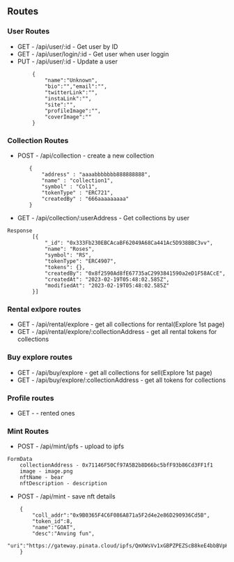 ## Routes

### User Routes

- GET - /api/user/:id - Get user by ID
- GET - /api/user/login/:id - Get user when user loggin
- PUT - /api/user/:id - Update a user
```     
        {
            "name":"Unknown",
            "bio":"","email":"",
            "twitterLink":"",
            "instaLink":"",
            "site":"",
            "profileImage":"",
            "coverImage":""
        }
```

### Collection Routes

 - POST - /api/collection - create a new collection
 ```
        {
            "address" : "aaaabbbbbbb888888888",
            "name" : "collection1",
            "symbol" : "Col1",
            "tokenType" : "ERC721",
            "createdBy" : "666aaaaaaaaa"
        }
```

- GET - /api/collection/:userAddress - Get collections by user 

```
Response
        [{
            "_id": "0x333Fb230EBCAcaBF62049A68Ca441Ac5D938BBC3vv",
            "name": "Roses",
            "symbol": "RS",
            "tokenType": "ERC4907",
            "tokens": {},
            "createdBy": "0x8f2590Ad8fE67735aC2993841590a2eD1F58ACcE",
            "createdAt": "2023-02-19T05:48:02.585Z",
            "modifiedAt": "2023-02-19T05:48:02.585Z"
        }]
```


### Rental exlpore routes

- GET - /api/rental/explore - get all collections for rental(Explore 1st page)
- GET - /api/rental/explore/:collectionAddress - get all rental tokens for collections

### Buy explore routes

- GET - /api/buy/explore - get all collections for sell(Explore 1st page)
- GET - /api/buy/explore/:collectionAddress - get all tokens for collections

### Profile routes

- GET -   - rented ones

### Mint Routes

- POST - /api/mint/ipfs  - upload to ipfs
```     
FormData
    collectionAddress - 0x71146F50Cf97A5B2b8D66bc5bfF93b86Cd3FF1f1
    image - image.png
    nftName - bear
    nftDescription - description

```
- POST - /api/mint - save nft details
```     
    {
        "coll_addr":"0x9B0365F4C6F086A871a5F2d4e2e86D290936Cd5B",
        "token_id":8,
        "name":"GOAT",
        "desc":"Anving fun",
        "uri":"https://gateway.pinata.cloud/ipfs/QmXWsVv1xGBPZPEZScB8keE4bbBVpHzLaMq8aDPHa28F4M"
    }

```


